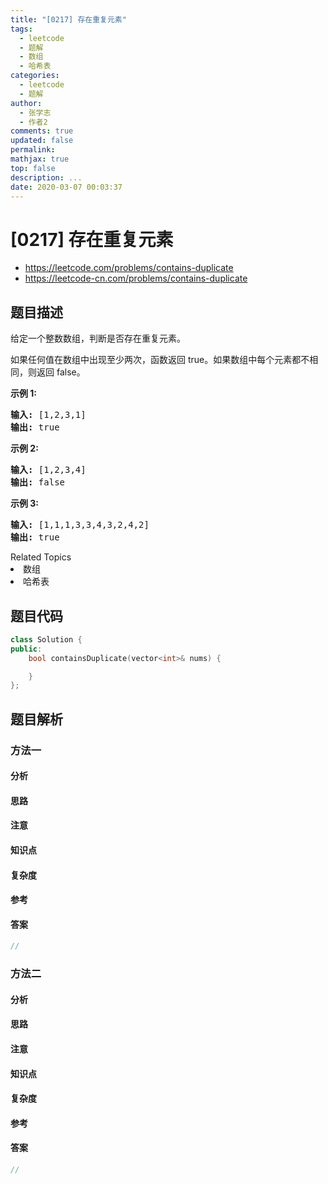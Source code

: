 ```yaml
---
title: "[0217] 存在重复元素"
tags:
  - leetcode
  - 题解
  - 数组
  - 哈希表
categories:
  - leetcode
  - 题解
author:
  - 张学志
  - 作者2
comments: true
updated: false
permalink:
mathjax: true
top: false
description: ...
date: 2020-03-07 00:03:37
---
```



# [0217] 存在重复元素
* https://leetcode.com/problems/contains-duplicate
* https://leetcode-cn.com/problems/contains-duplicate


## 题目描述

<p>给定一个整数数组，判断是否存在重复元素。</p>

<p>如果任何值在数组中出现至少两次，函数返回 true。如果数组中每个元素都不相同，则返回 false。</p>

<p><strong>示例 1:</strong></p>

<pre><strong>输入:</strong> [1,2,3,1]
<strong>输出:</strong> true</pre>

<p><strong>示例 2:</strong></p>

<pre><strong>输入: </strong>[1,2,3,4]
<strong>输出:</strong> false</pre>

<p><strong>示例&nbsp;3:</strong></p>

<pre><strong>输入: </strong>[1,1,1,3,3,4,3,2,4,2]
<strong>输出:</strong> true</pre>
<div><div>Related Topics</div><div><li>数组</li><li>哈希表</li></div></div>


## 题目代码

```cpp
class Solution {
public:
    bool containsDuplicate(vector<int>& nums) {

    }
};
```


## 题目解析


### 方法一

#### 分析

#### 思路

#### 注意

#### 知识点

#### 复杂度

#### 参考

#### 答案

```cpp
//
```


### 方法二

#### 分析

#### 思路

#### 注意

#### 知识点

#### 复杂度

#### 参考

#### 答案

```cpp
//
```


